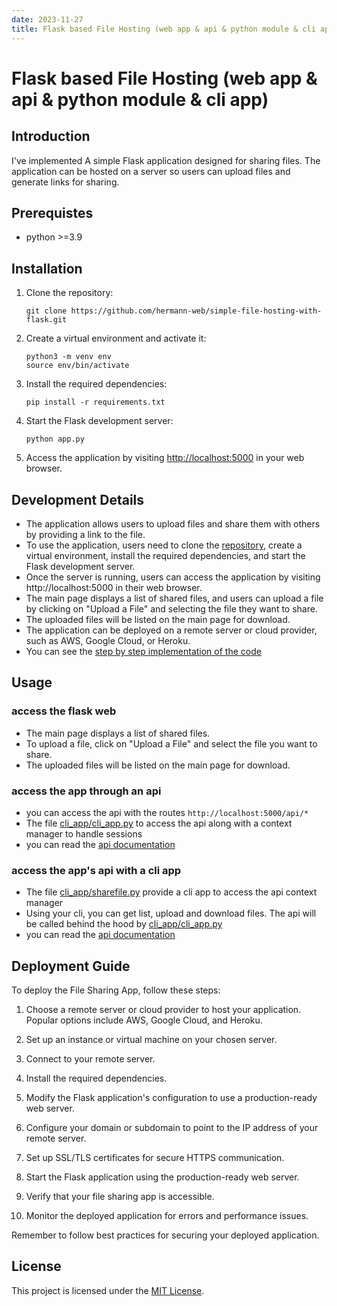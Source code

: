 ```yaml
---
date: 2023-11-27
title: Flask based File Hosting (web app & api & python module & cli app)
---
```


<!-- # File Sharing App -->
# Flask based File Hosting (web app & api & python module & cli app)

## Introduction
I've implemented A simple Flask application designed for sharing files. 
The application can be hosted on a server so users can upload files and generate links for sharing.

## Prerequistes
- python >=3.9

## Installation

1. Clone the repository:
   ```
   git clone https://github.com/hermann-web/simple-file-hosting-with-flask.git
   ```

2. Create a virtual environment and activate it:
   ```shell
   python3 -m venv env
   source env/bin/activate
   ```

3. Install the required dependencies:
   ```
   pip install -r requirements.txt
   ```

4. Start the Flask development server:
   ```
   python app.py
   ```

5. Access the application by visiting [http://localhost:5000](http://localhost:5000) in your web browser.

## Development Details
- The application allows users to upload files and share them with others by providing a link to the file. 
- To use the application, users need to clone the [repository](https://github.com/Hermann-web/simple-file-hosting-with-flask), create a virtual environment, install the required dependencies, and start the Flask development server. 
- Once the server is running, users can access the application by visiting http://localhost:5000 in their web browser. 
- The main page displays a list of shared files, and users can upload a file by clicking on "Upload a File" and selecting the file they want to share. 
- The uploaded files will be listed on the main page for download. 
- The application can be deployed on a remote server or cloud provider, such as AWS, Google Cloud, or Heroku.
- You can see the [step by step implementation of the code](../blog/posts/frameworks/web/flask/simple-file-hosting-with-flask-and-api-integration.md)

## Usage
### access the flask web 
- The main page displays a list of shared files.
- To upload a file, click on "Upload a File" and select the file you want to share.
- The uploaded files will be listed on the main page for download.

### access the app through an api 
- you can access the api with the routes `http://localhost:5000/api/*`
-  The file [cli_app/cli_app.py](https://github.com/Hermann-web/simple-file-hosting-with-flask/blob/master/cli_app/cli_app.py) to access the api along with a context manager to handle sessions
- you can read the [api documentation](https://github.com/Hermann-web/simple-file-hosting-with-flask/blob/master/docs/api.md)

### access the app's api with a cli app
- The file [cli_app/sharefile.py](https://github.com/Hermann-web/simple-file-hosting-with-flask/blob/master/cli_app/sharefile.py) provide a cli app to access the api context manager
- Using your cli, you can get list, upload and download files. The api will be called behind the hood by [cli_app/cli_app.py](https://github.com/Hermann-web/simple-file-hosting-with-flask/blob/master/cli_app/cli_app.py)
- you can read the [api documentation](https://github.com/Hermann-web/simple-file-hosting-with-flask/blob/master/docs/cli-app.md)


## Deployment Guide

To deploy the File Sharing App, follow these steps:

1. Choose a remote server or cloud provider to host your application. Popular options include AWS, Google Cloud, and Heroku.

2. Set up an instance or virtual machine on your chosen server.

3. Connect to your remote server.

4. Install the required dependencies.

5. Modify the Flask application's configuration to use a production-ready web server.

6. Configure your domain or subdomain to point to the IP address of your remote server.

7. Set up SSL/TLS certificates for secure HTTPS communication.

8. Start the Flask application using the production-ready web server.

9. Verify that your file sharing app is accessible.

10. Monitor the deployed application for errors and performance issues.

Remember to follow best practices for securing your deployed application.


## License

This project is licensed under the [MIT License](LICENSE).
